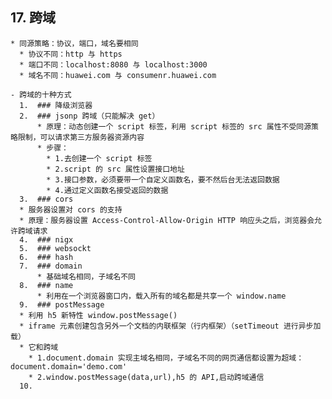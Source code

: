 ## 17. 跨域

    * 同源策略：协议，端口，域名要相同
      * 协议不同：http 与 https
      * 端口不同：localhost:8080 与 localhost:3000
      * 域名不同：huawei.com 与 consumenr.huawei.com

    - 跨域的十种方式
      1.  ### 降级浏览器
      2.  ### jsonp 跨域（只能解决 get）
          * 原理：动态创建一个 script 标签，利用 script 标签的 src 属性不受同源策略限制，可以请求第三方服务器资源内容
          * 步骤：
            * 1.去创建一个 script 标签
            * 2.script 的 src 属性设置接口地址
            * 3.接口参数，必须要带一个自定义函数名，要不然后台无法返回数据
            * 4.通过定义函数名接受返回的数据
      3.  ### cors
      * 服务器设置对 cors 的支持
      * 原理：服务器设置 Access-Control-Allow-Origin HTTP 响应头之后，浏览器会允许跨域请求
      4.  ### nigx
      5.  ### websockt
      6.  ### hash
      7.  ### domain
          * 基础域名相同，子域名不同
      8.  ### name
          * 利用在一个浏览器窗口内，载入所有的域名都是共享一个 window.name
      9.  ### postMessage
      * 利用 h5 新特性 window.postMessage()
      * iframe 元素创建包含另外一个文档的内联框架（行内框架）（setTimeout 进行异步加载）
      * 它和跨域
        * 1.document.domain 实现主域名相同，子域名不同的网页通信都设置为超域：document.domain='demo.com'
        * 2.window.postMessage(data,url),h5 的 API,启动跨域通信
      10.
